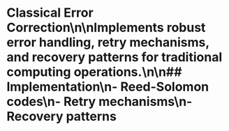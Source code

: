 # Classical Error Correction\n\nImplements robust error handling, retry mechanisms, and recovery patterns for traditional computing operations.\n\n## Implementation\n- Reed-Solomon codes\n- Retry mechanisms\n- Recovery patterns
